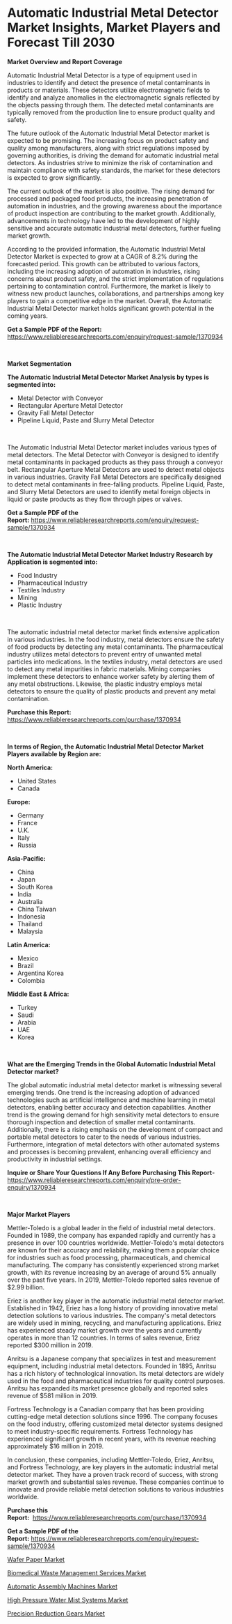 <p><h1>Automatic Industrial Metal Detector Market Insights, Market Players and Forecast Till 2030</h1></p><p><strong>Market Overview and Report Coverage</strong></p>
<p><p>Automatic Industrial Metal Detector is a type of equipment used in industries to identify and detect the presence of metal contaminants in products or materials. These detectors utilize electromagnetic fields to identify and analyze anomalies in the electromagnetic signals reflected by the objects passing through them. The detected metal contaminants are typically removed from the production line to ensure product quality and safety.</p><p>The future outlook of the Automatic Industrial Metal Detector market is expected to be promising. The increasing focus on product safety and quality among manufacturers, along with strict regulations imposed by governing authorities, is driving the demand for automatic industrial metal detectors. As industries strive to minimize the risk of contamination and maintain compliance with safety standards, the market for these detectors is expected to grow significantly.</p><p>The current outlook of the market is also positive. The rising demand for processed and packaged food products, the increasing penetration of automation in industries, and the growing awareness about the importance of product inspection are contributing to the market growth. Additionally, advancements in technology have led to the development of highly sensitive and accurate automatic industrial metal detectors, further fueling market growth.</p><p>According to the provided information, the Automatic Industrial Metal Detector Market is expected to grow at a CAGR of 8.2% during the forecasted period. This growth can be attributed to various factors, including the increasing adoption of automation in industries, rising concerns about product safety, and the strict implementation of regulations pertaining to contamination control. Furthermore, the market is likely to witness new product launches, collaborations, and partnerships among key players to gain a competitive edge in the market. Overall, the Automatic Industrial Metal Detector market holds significant growth potential in the coming years.</p></p>
<p><strong>Get a Sample PDF of the Report:</strong> <a href="https://www.reliableresearchreports.com/enquiry/request-sample/1370934">https://www.reliableresearchreports.com/enquiry/request-sample/1370934</a></p>
<p>&nbsp;</p>
<p><strong>Market Segmentation</strong></p>
<p><strong>The Automatic Industrial Metal Detector Market Analysis by types is segmented into:</strong></p>
<p><ul><li>Metal Detector with Conveyor</li><li>Rectangular Aperture Metal Detector</li><li>Gravity Fall Metal Detector</li><li>Pipeline Liquid, Paste and Slurry Metal Detector</li></ul></p>
<p>&nbsp;</p>
<p><p>The Automatic Industrial Metal Detector market includes various types of metal detectors. The Metal Detector with Conveyor is designed to identify metal contaminants in packaged products as they pass through a conveyor belt. Rectangular Aperture Metal Detectors are used to detect metal objects in various industries. Gravity Fall Metal Detectors are specifically designed to detect metal contaminants in free-falling products. Pipeline Liquid, Paste, and Slurry Metal Detectors are used to identify metal foreign objects in liquid or paste products as they flow through pipes or valves.</p></p>
<p><strong>Get a Sample PDF of the Report:</strong>&nbsp;<a href="https://www.reliableresearchreports.com/enquiry/request-sample/1370934">https://www.reliableresearchreports.com/enquiry/request-sample/1370934</a></p>
<p>&nbsp;</p>
<p><strong>The Automatic Industrial Metal Detector Market Industry Research by Application is segmented into:</strong></p>
<p><ul><li>Food Industry</li><li>Pharmaceutical Industry</li><li>Textiles Industry</li><li>Mining</li><li>Plastic Industry</li></ul></p>
<p>&nbsp;</p>
<p><p>The automatic industrial metal detector market finds extensive application in various industries. In the food industry, metal detectors ensure the safety of food products by detecting any metal contaminants. The pharmaceutical industry utilizes metal detectors to prevent entry of unwanted metal particles into medications. In the textiles industry, metal detectors are used to detect any metal impurities in fabric materials. Mining companies implement these detectors to enhance worker safety by alerting them of any metal obstructions. Likewise, the plastic industry employs metal detectors to ensure the quality of plastic products and prevent any metal contamination.</p></p>
<p><strong>Purchase this Report:</strong>&nbsp; <a href="https://www.reliableresearchreports.com/purchase/1370934">https://www.reliableresearchreports.com/purchase/1370934</a></p>
<p>&nbsp;</p>
<p><strong>In terms of Region, the Automatic Industrial Metal Detector Market Players available by Region are:</strong></p>
<p>
    <p> <strong> North America: </strong>
        <ul>
            <li>United States</li>
            <li>Canada</li>
        </ul>
        </p> 
    <p> <strong> Europe: </strong>
        <ul>
            <li>Germany</li>
            <li>France</li>
            <li>U.K.</li>
            <li>Italy</li>
            <li>Russia</li>
        </ul>
        </p> 
    <p> <strong> Asia-Pacific: </strong>
        <ul>
            <li>China</li>
            <li>Japan</li>
            <li>South Korea</li>
            <li>India</li>
            <li>Australia</li>
            <li>China Taiwan</li>
            <li>Indonesia</li>
            <li>Thailand</li>
            <li>Malaysia</li>
        </ul>
        </p> 
    <p> <strong> Latin America: </strong>
        <ul>
            <li>Mexico</li>
            <li>Brazil</li>
            <li>Argentina Korea</li>
            <li>Colombia</li>
        </ul>
        </p> 
    <p> <strong> Middle East & Africa: </strong>
        <ul>
            <li>Turkey</li>
            <li>Saudi</li>
            <li>Arabia</li>
            <li>UAE</li>
            <li>Korea</li>
        </ul>
    </p>
    </p>
<p>&nbsp;</p>
<p><strong>What are the Emerging Trends in the Global Automatic Industrial Metal Detector market?</strong></p>
<p><p>The global automatic industrial metal detector market is witnessing several emerging trends. One trend is the increasing adoption of advanced technologies such as artificial intelligence and machine learning in metal detectors, enabling better accuracy and detection capabilities. Another trend is the growing demand for high sensitivity metal detectors to ensure thorough inspection and detection of smaller metal contaminants. Additionally, there is a rising emphasis on the development of compact and portable metal detectors to cater to the needs of various industries. Furthermore, integration of metal detectors with other automated systems and processes is becoming prevalent, enhancing overall efficiency and productivity in industrial settings.</p></p>
<p><strong>Inquire or Share Your Questions If Any Before Purchasing This Report</strong>- <a href="https://www.reliableresearchreports.com/enquiry/pre-order-enquiry/1370934">https://www.reliableresearchreports.com/enquiry/pre-order-enquiry/1370934</a></p>
<p>&nbsp;</p>
<p><strong>Major Market Players</strong></p>
<p><p>Mettler-Toledo is a global leader in the field of industrial metal detectors. Founded in 1989, the company has expanded rapidly and currently has a presence in over 100 countries worldwide. Mettler-Toledo's metal detectors are known for their accuracy and reliability, making them a popular choice for industries such as food processing, pharmaceuticals, and chemical manufacturing. The company has consistently experienced strong market growth, with its revenue increasing by an average of around 5% annually over the past five years. In 2019, Mettler-Toledo reported sales revenue of $2.99 billion.</p><p>Eriez is another key player in the automatic industrial metal detector market. Established in 1942, Eriez has a long history of providing innovative metal detection solutions to various industries. The company's metal detectors are widely used in mining, recycling, and manufacturing applications. Eriez has experienced steady market growth over the years and currently operates in more than 12 countries. In terms of sales revenue, Eriez reported $300 million in 2019.</p><p>Anritsu is a Japanese company that specializes in test and measurement equipment, including industrial metal detectors. Founded in 1895, Anritsu has a rich history of technological innovation. Its metal detectors are widely used in the food and pharmaceutical industries for quality control purposes. Anritsu has expanded its market presence globally and reported sales revenue of $581 million in 2019.</p><p>Fortress Technology is a Canadian company that has been providing cutting-edge metal detection solutions since 1996. The company focuses on the food industry, offering customized metal detector systems designed to meet industry-specific requirements. Fortress Technology has experienced significant growth in recent years, with its revenue reaching approximately $16 million in 2019.</p><p>In conclusion, these companies, including Mettler-Toledo, Eriez, Anritsu, and Fortress Technology, are key players in the automatic industrial metal detector market. They have a proven track record of success, with strong market growth and substantial sales revenue. These companies continue to innovate and provide reliable metal detection solutions to various industries worldwide.</p></p>
<p><strong>Purchase this Report:</strong>&nbsp;&nbsp;<a href="https://www.reliableresearchreports.com/purchase/1370934">https://www.reliableresearchreports.com/purchase/1370934</a></p>
<p></p>
<p><strong>Get a Sample PDF of the Report:</strong>&nbsp;<a href="https://www.reliableresearchreports.com/enquiry/request-sample/1370934">https://www.reliableresearchreports.com/enquiry/request-sample/1370934</a></p>
<p><p><a href="https://medium.com/@joannebell6556/wafer-paper-market-size-cagr-trends-2024-2030-6622d7766aba">Wafer Paper Market</a></p><p><a href="https://medium.com/@jasonmartin866/biomedical-waste-management-services-market-size-cagr-trends-2024-2030-0b1996c3c57c">Biomedical Waste Management Services Market</a></p><p><a href="https://www.linkedin.com/pulse/automatic-assembly-machines-market-size-share-global-analysis-ktgee/">Automatic Assembly Machines Market</a></p><p><a href="https://www.linkedin.com/pulse/high-pressure-water-mist-systems-market-size-share-global-analysis-5hsse/">High Pressure Water Mist Systems Market</a></p><p><a href="https://www.linkedin.com/pulse/precision-reduction-gears-market-research-report-provides-thorough-08dge/">Precision Reduction Gears Market</a></p></p>